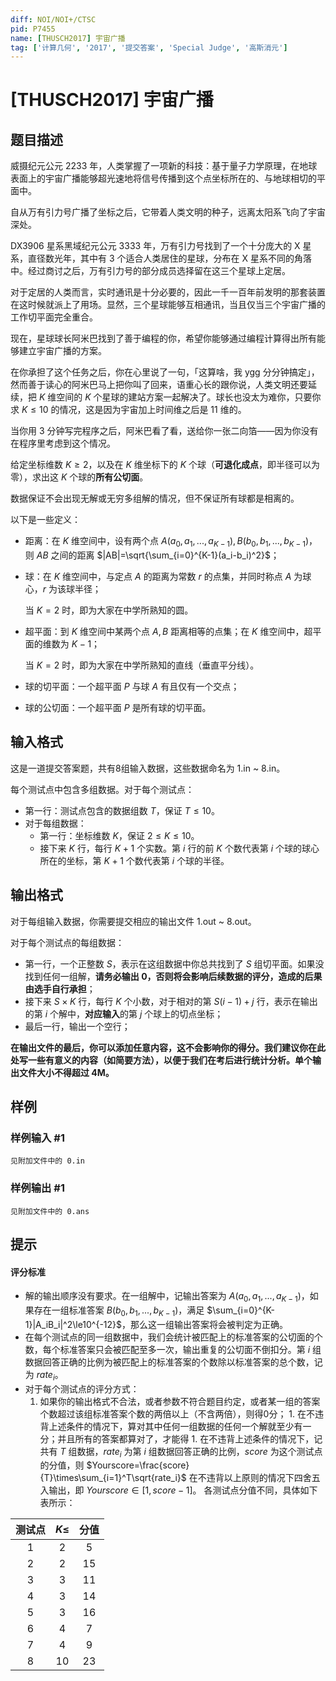 ```yaml
---
diff: NOI/NOI+/CTSC
pid: P7455
name: [THUSCH2017] 宇宙广播
tag: ['计算几何', '2017', '提交答案', 'Special Judge', '高斯消元']
---
```

# [THUSCH2017] 宇宙广播
## 题目描述

威摄纪元公元 2233 年，人类掌握了一项新的科技：基于量子力学原理，在地球表面上的宇宙广播能够超光速地将信号传播到这个点坐标所在的、与地球相切的平面中。

自从万有引力号广播了坐标之后，它带着人类文明的种子，远离太阳系飞向了宇宙深处。

DX3906 星系黑域纪元公元 3333 年，万有引力号找到了一个十分庞大的 X 星系，直径数光年，其中有 3 个适合人类居住的星球，分布在 X 星系不同的角落中。经过商讨之后，万有引力号的部分成员选择留在这三个星球上定居。

对于定居的人类而言，实时通讯是十分必要的，因此一千一百年前发明的那套装置在这时候就派上了用场。显然，三个星球能够互相通讯，当且仅当三个宇宙广播的工作切平面完全重合。

现在，星球球长阿米巴找到了善于编程的你，希望你能够通过编程计算得出所有能够建立宇宙广播的方案。

在你承担了这个任务之后，你在心里说了一句，「这算啥，我 ygg 分分钟搞定」，然而善于读心的阿米巴马上把你叫了回来，语重心长的跟你说，人类文明还要延续，把 $K$ 维空间的 $K$ 个星球的建站方案一起解决了。球长也没太为难你，只要你求 $K\le10$ 的情况，这是因为宇宙加上时间维之后是 $11$ 维的。

当你用 $3$ 分钟写完程序之后，阿米巴看了看，送给你一张二向箔——因为你没有在程序里考虑到这个情况。

给定坐标维数 $K\ge2$，以及在 $K$ 维坐标下的 $K$ 个球（**可退化成点**，即半径可以为零），求出这 $K$ 个球的**所有公切面**。

数据保证不会出现无解或无穷多组解的情况，但不保证所有球都是相离的。

以下是一些定义：

- 距离：在 $K$ 维空间中，设有两个点 $A(a_0,a_1,...,a_{K-1}),B(b_0,b_1,...,b_{K-1})$，则 $AB$ 之间的距离 $|AB|=\sqrt{\sum_{i=0}^{K-1}(a_i-b_i)^2}$；

- 球：在 $K$ 维空间中，与定点 $A$ 的距离为常数 $r$ 的点集，并同时称点 $A$ 为球心，$r$ 为该球半径；

  当 $K=2$ 时，即为大家在中学所熟知的圆。

- 超平面：到 $K$ 维空间中某两个点 $A,B$ 距离相等的点集；在 $K$ 维空间中，超平面的维数为 $K-1$；

	当 $K=2$ 时，即为大家在中学所熟知的直线（垂直平分线）。

- 球的切平面：一个超平面 $P$ 与球 $A$ 有且仅有一个交点；

- 球的公切面：一个超平面 $P$ 是所有球的切平面。
## 输入格式

这是一道提交答案题，共有8组输入数据，这些数据命名为 1.in ~ 8.in。

每个测试点中包含多组数据。对于每个测试点：

- 第一行：测试点包含的数据组数 $T$，保证 $T\le10$。
- 对于每组数据：
	- 第一行：坐标维数 $K$，保证 $2\le K\le10$。
	- 接下来 $K$ 行，每行 $K+1$ 个实数。第 $i$ 行的前 $K$ 个数代表第 $i$ 个球的球心所在的坐标，第 $K+1$ 个数代表第 $i$ 个球的半径。
## 输出格式

对于每组输入数据，你需要提交相应的输出文件 1.out ~ 8.out。

对于每个测试点的每组数据：

- 第一行，一个正整数  $S$，表示在这组数据中你总共找到了 $S$ 组切平面。如果没找到任何一组解，**请务必输出 $0$，否则将会影响后续数据的评分，造成的后果由选手自行承担**；
- 接下来 $S\times K$ 行，每行 $K$ 个小数，对于相对的第 $S(i-1)+j$ 行，表示在输出的第 $i$ 个解中，**对应输入**的第 $j$ 个球上的切点坐标；
- 最后一行，输出一个空行；

**在输出文件的最后，你可以添加任意内容，这不会影响你的得分。我们建议你在此处写一些有意义的内容（如简要方法），以便于我们在考后进行统计分析。单个输出文件大小不得超过 4M。**
## 样例

### 样例输入 #1
```
见附加文件中的 0.in
```
### 样例输出 #1
```
见附加文件中的 0.ans
```
## 提示

#### 评分标准
- 解的输出顺序没有要求。在一组解中，记输出答案为 $A(a_0,a_1,...,a_{K-1})$，如果存在一组标准答案 $B(b_0,b_1,...,b_{K-1})$，满足 $\sum_{i=0}^{K-1}|A_iB_i|^2\le10^{-12}$，那么这一组输出答案将会被判定为正确。
- 在每个测试点的同一组数据中，我们会统计被匹配上的标准答案的公切面的个数，每个标准答案只会被匹配至多一次，输出重复的公切面不倒扣分。第 $i$ 组数据回答正确的比例为被匹配上的标准答案的个数除以标准答案的总个数，记为 $rate_i$。
- 对于每个测试点的评分方式：
	1. 如果你的输出格式不合法，或者参数不符合题目约定，或者某一组的答案个数超过该组标准答案个数的两倍以上（不含两倍），则得0分；
      1. 在不违背上述条件的情况下，算对其中任何一组数据的任何一个解就至少有一分；并且所有的答案都算对了，才能得
      1. 在不违背上述条件的情况下，记共有 $T$ 组数据，$rate_i$ 为第 $i$ 组数据回答正确的比例，$score$ 为这个测试点的分值，则 $Yourscore=\frac{score}{T}\times\sum_{i=1}^T\sqrt{rate_i}$ 在不违背以上原则的情况下四舍五入输出，即 $Yourscore\in[1,score-1]$。
各测试点分值不同，具体如下表所示：

| 测试点 | $K\le$ | 分值 |
| :----------: | :----------: | :----------: |
| 1 | $2$ | $5$ |
| 2 | $2$ | $15$ |
| 3 | $3$ | $11$ |
| 4 | $3$ | $14$ |
| 5 | $3$ | $16$ |
| 6 | $4$ | $7$ |
| 7 | $4$ | $9$ |
| 8 | $10$ | $23$ |

